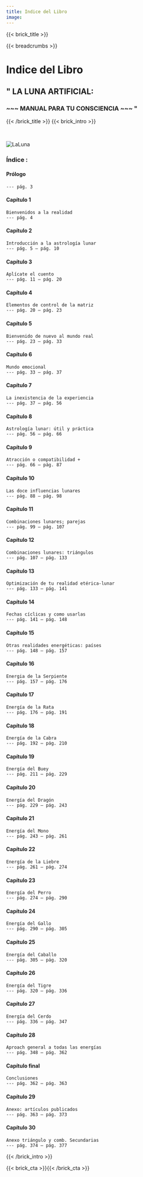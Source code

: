 ```yaml
---
title: Indice del Libro
image:
--- 
```

{{< brick_title >}}

{{< breadcrumbs >}}

# Indice del Libro
## " LA LUNA ARTIFICIAL: 
### ~~~ MANUAL PARA TU CONSCIENCIA ~~~  "

{{< /brick_title >}}
{{< brick_intro >}}

</br>

![LaLuna](/uploads/img/astrologia-lunar/moon-apollo12.jpg "LaLuna")

### Índice :

#### Prólogo
    --- pág. 3

#### Capítulo 1

    Bienvenidos a la realidad
	--- pág. 4

#### Capítulo 2

    Introducción a la astrología lunar
	--- pág. 5 – pág. 10

#### Capítulo 3

    Aplícate el cuento
	--- pág. 11 – pág. 20

#### Capítulo 4

    Elementos de control de la matriz
	--- pág. 20 – pág. 23

#### Capítulo 5

    Bienvenido de nuevo al mundo real 
	--- pág. 23 – pág. 33

#### Capítulo 6

    Mundo emocional 
	--- pág. 33 – pág. 37

#### Capítulo 7

    La inexistencia de la experiencia 
	--- pág. 37 – pág. 56

#### Capítulo 8

    Astrología lunar: útil y práctica 
	--- pág. 56 – pág. 66

#### Capítulo 9

    Atracción o compatibilidad + 
	--- pág. 66 – pág. 87

#### Capítulo 10

    Las doce influencias lunares 
	--- pág. 88 – pág. 98

#### Capítulo 11

    Combinaciones lunares; parejas 
	--- pág. 99 – pág. 107

#### Capítulo 12

    Combinaciones lunares: triángulos 
	--- pág. 107 – pág. 133

#### Capítulo 13

    Optimización de tu realidad etérica-lunar 
	--- pág. 133 – pág. 141

#### Capítulo 14

    Fechas cíclicas y como usarlas 
	--- pág. 141 – pág. 148

#### Capítulo 15

    Otras realidades energéticas: países 
	--- pág. 148 – pág. 157

#### Capítulo 16

    Energia de la Serpiente 
	--- pág. 157 – pág. 176

#### Capítulo 17

    Energía de la Rata 
	--- pág. 176 – pág. 191

#### Capítulo 18

    Energía de la Cabra 
	--- pág. 192 – pág. 210

#### Capítulo 19

    Energía del Buey 
	--- pág. 211 – pág. 229

#### Capítulo 20

    Energía del Dragón 
	--- pág. 229 – pág. 243

#### Capítulo 21

    Energía del Mono 
	--- pág. 243 – pág. 261

#### Capítulo 22

    Energía de la Liebre 
	--- pág. 261 – pág. 274

#### Capítulo 23

    Energía del Perro 
	--- pág. 274 – pág. 290

#### Capítulo 24

    Energía del Gallo 
	--- pág. 290 – pág. 305

#### Capítulo 25

    Energía del Caballo 
	--- pág. 305 – pág. 320

#### Capítulo 26

    Energía del Tigre 
	--- pág. 320 – pág. 336

#### Capítulo 27

    Energía del Cerdo 
	--- pág. 336 – pág. 347

#### Capítulo 28

    Aproach general a todas las energías 
	--- pág. 348 – pág. 362

#### Capítulo final

    Conclusiones 
	--- pág. 362 – pág. 363

#### Capítulo 29

    Anexo: artículos publicados 
	--- pág. 363 – pág. 373

#### Capítulo 30

    Anexo triángulo y comb. Secundarias 
	--- pág. 374 – pág. 377



{{< /brick_intro >}}

{{< brick_cta >}}{{< /brick_cta >}}


